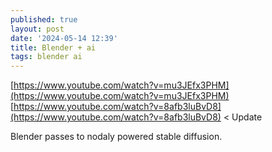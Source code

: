 ```yaml
---
published: true
layout: post
date: '2024-05-14 12:39'
title: Blender + ai
tags: blender ai 
---
```

[https://www.youtube.com/watch?v=mu3JEfx3PHM](https://www.youtube.com/watch?v=mu3JEfx3PHM)  
[https://www.youtube.com/watch?v=8afb3luBvD8](https://www.youtube.com/watch?v=8afb3luBvD8) < Update

Blender passes to nodaly powered stable diffusion.
